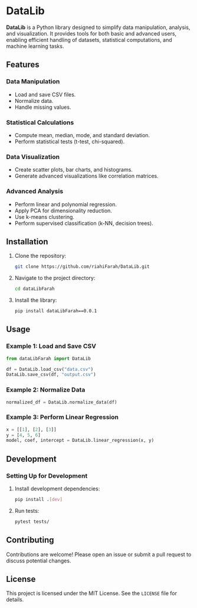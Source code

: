 # DataLib

**DataLib** is a Python library designed to simplify data manipulation, analysis, and visualization. It provides tools for both basic and advanced users, enabling efficient handling of datasets, statistical computations, and machine learning tasks.

## Features

### Data Manipulation
- Load and save CSV files.
- Normalize data.
- Handle missing values.

### Statistical Calculations
- Compute mean, median, mode, and standard deviation.
- Perform statistical tests (t-test, chi-squared).

### Data Visualization
- Create scatter plots, bar charts, and histograms.
- Generate advanced visualizations like correlation matrices.

### Advanced Analysis
- Perform linear and polynomial regression.
- Apply PCA for dimensionality reduction.
- Use k-means clustering.
- Perform supervised classification (k-NN, decision trees).

## Installation

1. Clone the repository:
   ```bash
   git clone https://github.com/riahiFarah/DataLib.git
   ```

2. Navigate to the project directory:
   ```bash
   cd dataLibFarah
   ```

3. Install the library:
   ```bash
   pip install dataLibFarah==0.0.1
   ```

## Usage

### Example 1: Load and Save CSV
```python
from dataLibFarah import DataLib

df = DataLib.load_csv("data.csv")
DataLib.save_csv(df, "output.csv")
```

### Example 2: Normalize Data
```python
normalized_df = DataLib.normalize_data(df)
```

### Example 3: Perform Linear Regression
```python
x = [[1], [2], [3]]
y = [4, 5, 6]
model, coef, intercept = DataLib.linear_regression(x, y)
```

## Development

### Setting Up for Development
1. Install development dependencies:
   ```bash
   pip install .[dev]
   ```

2. Run tests:
   ```bash
   pytest tests/
   ```

## Contributing
Contributions are welcome! Please open an issue or submit a pull request to discuss potential changes.

## License

This project is licensed under the MIT License. See the `LICENSE` file for details.
